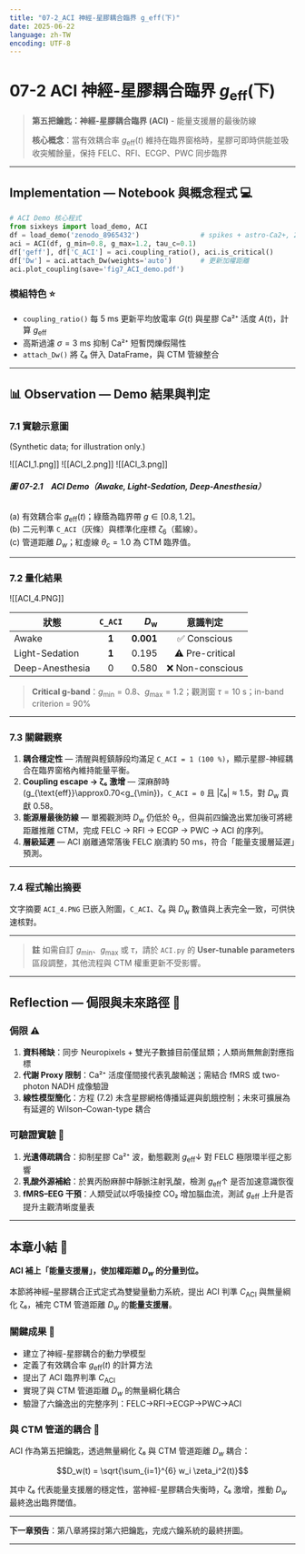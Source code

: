 ```yaml
---
title: "07-2_ACI 神經-星膠耦合臨界 g_eff(下)"
date: 2025-06-22
language: zh-TW
encoding: UTF-8
---
```

# 07-2 ACI 神經-星膠耦合臨界 $g_{\text{eff}}$(下)

> **第五把鑰匙：神經-星膠耦合臨界 (ACI)** - 能量支援層的最後防線
> 
> **核心概念**：當有效耦合率 $g_{\text{eff}}(t)$ 維持在臨界窗格時，星膠可即時供能並吸收突觸餘量，保持 FELC、RFI、ECGP、PWC 同步臨界

---

## Implementation — Notebook 與概念程式 💻


```python
# ACI Demo 核心程式
from sixkeys import load_demo, ACI
df = load_demo('zenodo_8965432')               # spikes + astro-Ca2+, 20 kHz
aci = ACI(df, g_min=0.8, g_max=1.2, tau_c=0.1)
df['geff'], df['C_ACI'] = aci.coupling_ratio(), aci.is_critical()
df['Dw'] = aci.attach_Dw(weights='auto')       # 更新加權距離
aci.plot_coupling(save='fig7_ACI_demo.pdf')
```

### 模組特色 ⭐

- `coupling_ratio()` 每 5 ms 更新平均放電率 $G(t)$ 與星膠 Ca²⁺ 活度 $A(t)$，計算 $g_{\text{eff}}$
- 高斯過濾 $\sigma=3$ ms 抑制 Ca²⁺ 短暫閃爍假陽性
- `attach_Dw()` 將 ζ₆ 併入 DataFrame，與 CTM 管線整合

---

<!-- 手動換頁 --><div class="pagebreak"></div>
## 📊 Observation — Demo 結果與判定
<!-- Chapter 7 ACI — Observation 小節 -->

### 7.1 實驗示意圖
(Synthetic data; for illustration only.)  

![[ACI_1.png]]
![[ACI_2.png]]
![[ACI_3.png]]

###### **圖 07-2.1　ACI Demo（Awake, Light-Sedation, Deep-Anesthesia）**  
(a) 有效耦合率 $g_{\text{eff}}(t)$；綠蔭為臨界帶 $g \in [0.8, 1.2]$。  
(b) 二元判準 `C_ACI`（灰條）與標準化座標 $\zeta_6$（藍線）。  
(c) 管道距離 $D_w$；紅虛線 $\theta_c = 1.0$ 為 CTM 臨界值。  


---

### 7.2 量化結果  

![[ACI_4.PNG]]

| 狀態 | `C_ACI` | *D*<sub>w</sub> | 意識判定 |
|------|:------:|---------------:|:--------:|
| Awake            | **1** | **0.001** | ✅ Conscious |
| Light-Sedation   | **1** | 0.195 | ⚠️ Pre-critical |
| Deep-Anesthesia  | 0     | 0.580 | ❌ Non-conscious |

>**Critical g-band**：$g_{\min} = 0.8$、$g_{\max} = 1.2$；觀測窗 $\tau = 10\ \mathrm{s}$；in-band criterion = 90%


---

### 7.3 關鍵觀察  

1. **耦合穩定性** — 清醒與輕鎮靜段均滿足 `C_ACI = 1 (100 %)`，顯示星膠-神經耦合在臨界窗格內維持能量平衡。
2. **Coupling escape → ζ₆ 激增** — 深麻醉時 \(g_{\text{eff}}\approx0.70<g_{\min}\)，`C_ACI = 0` 且 |ζ₆| ≈ 1.5，對 *D*<sub>w</sub> 貢獻 0.58。
3. **能源層最後防線** — 單獨觀測時 *D*<sub>w</sub> 仍低於 θ<sub>c</sub>，但與前四鑰逸出累加後可將總距離推離 CTM，完成 FELC → RFI → ECGP → PWC → ACI 的序列。  
4. **層級延遲** — ACI 崩離通常落後 FELC 崩潰約 50 ms，符合「能量支援層延遲」預測。  

---

### 7.4 程式輸出摘要  

文字摘要 `ACI_4.PNG` 已嵌入附圖，`C_ACI`、ζ₆ 與 *D*<sub>w</sub> 數值與上表完全一致，可供快速核對。

---

> **註** 如需自訂 $g_{\min}$、$g_{\max}$ 或 $\tau$，請於 `ACI.py` 的 **User-tunable parameters** 區段調整，其他流程與 CTM 權重更新不受影響。



---

## Reflection — 侷限與未來路徑 🔮

### 侷限 ⚠️

1. **資料稀缺**：同步 Neuropixels + 雙光子數據目前僅鼠類；人類尚無無創對應指標
2. **代謝 Proxy 限制**：Ca²⁺ 活度僅間接代表乳酸輸送；需結合 fMRS 或 two-photon NADH 成像驗證
3. **線性模型簡化**：方程 (7.2) 未含星膠網格傳播延遲與飢餓控制；未來可擴展為有延遲的 Wilson–Cowan-type 耦合

### 可驗證實驗 🧪

1. **光遺傳疏耦合**：抑制星膠 Ca²⁺ 波，動態觀測 $g_{\text{eff}}\downarrow$ 對 FELC 極限環半徑之影響
2. **乳酸外源補給**：於異丙酚麻醉中靜脈注射乳酸，檢測 $g_{\text{eff}}\uparrow$ 是否加速意識恢復
3. **fMRS–EEG 干預**：人類受試以呼吸操控 CO₂ 增加腦血流，測試 $g_{\text{eff}}$ 上升是否提升主觀清晰度量表

---

## 本章小結 📝

**ACI 補上「能量支援層」，使加權距離 $D_w$ 的分量到位。**

本節將神經–星膠耦合正式定式為雙變量動力系統，提出 ACI 判準 $C_{\text{ACI}}$ 與無量綱化 ζ₆，補完 CTM 管道距離 $D_w$ 的**能量支援層**。

### 關鍵成果 🎯

- 建立了神經-星膠耦合的動力學模型
- 定義了有效耦合率 $g_{\text{eff}}(t)$ 的計算方法
- 提出了 ACI 臨界判準 $C_{\text{ACI}}$
- 實現了與 CTM 管道距離 $D_w$ 的無量綱化耦合
- 驗證了六鑰逸出的完整序列：FELC→RFI→ECGP→PWC→ACI

### 與 CTM 管道的耦合 🔗

ACI 作為第五把鑰匙，透過無量綱化 ζ₆ 與 CTM 管道距離 $D_w$ 耦合：

$$D_w(t) = \sqrt{\sum_{i=1}^{6} w_i \zeta_i^2(t)}$$

其中 ζ₆ 代表能量支援層的穩定性，當神經-星膠耦合失衡時，ζ₆ 激增，推動 $D_w$ 最終逸出臨界閾值。

---

**下一章預告**：第八章將探討第六把鑰匙，完成六鑰系統的最終拼圖。

---
